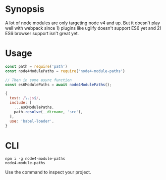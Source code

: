 # Synopsis

A lot of node modules are only targeting node v4 and up. But it doesn't play well with webpack since 1) plugins like uglify doesn't support ES6 yet and 2) ES6 browser support isn't great yet.

# Usage

```js
const path = require('path')
const node4ModulePaths = require('node4-module-paths')

// Then in some async function
const es6ModulePaths = await node4ModulePaths();

{
  test: /\.js$/,
  include: [
    ...es6ModulePaths,
    path.resolve(__dirname, 'src'),
  ],
  use: 'babel-loader',
}
```

# CLI

```
npm i -g node4-module-paths
node4-module-paths
```

Use the command to inspect your project.
